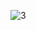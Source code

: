 ![3](https://github.com/cyber-robot1/Mastering-4-critical-SKILLS-using-CPP-17-course/assets/76911827/8a089692-b6d3-4723-a35b-27fdc292de86)
